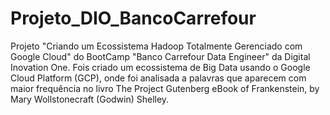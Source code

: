 # Projeto_DIO_BancoCarrefour

Projeto "Criando um Ecossistema Hadoop Totalmente Gerenciado com Google Cloud" do BootCamp "Banco Carrefour Data Engineer" da Digital Inovation One. Fois criado um ecossistema de Big Data usando o Google Cloud Platform (GCP), onde foi analisada a palavras que aparecem com maior frequência no livro The Project Gutenberg eBook of Frankenstein, by Mary Wollstonecraft (Godwin) Shelley.
